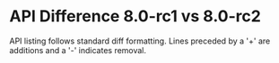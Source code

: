 # API Difference 8.0-rc1 vs 8.0-rc2

API listing follows standard diff formatting.
Lines preceded by a '+' are additions and a '-' indicates removal.
